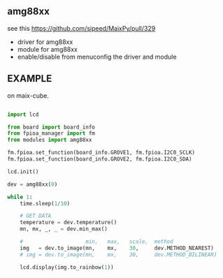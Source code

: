 ## amg88xx

see this https://github.com/sipeed/MaixPy/pull/329


- driver for amg88xx
- module for amg88xx
- enable/disable from menuconfig the driver and module

## EXAMPLE

on maix-cube.

```python

import lcd

from board import board_info
from fpioa_manager import fm
from modules import amg88xx

fm.fpioa.set_function(board_info.GROVE1, fm.fpioa.I2C0_SCLK)
fm.fpioa.set_function(board_info.GROVE2, fm.fpioa.I2C0_SDA)

lcd.init()

dev = amg88xx(0)

while 1:
    time.sleep(1/10)

    # GET DATA
    temperature = dev.temperature()
    mn, mx, _, _ = dev.min_max()

    #                    min,   max,   scale,  method
    img   = dev.to_image(mn,    mx,    30,     dev.METHOD_NEAREST)
    # img = dev.to_image(mn,    mx,    30,     dev.METHOD_BILINEAR)

    lcd.display(img.to_rainbow(1))
```
